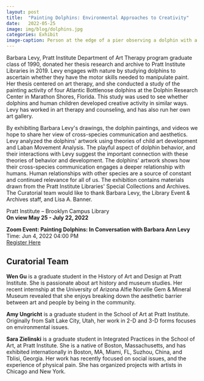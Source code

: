 ```yaml
---
layout: post
title:  "Painting Dolphins: Environmental Approaches to Creativity"
date:   2022-05-25
image: img/blog/dolphins.jpg
categories: Exhibit
image-caption: Person at the edge of a pier observing a dolphin with a brush in its mouth.
---
```


Barbara Levy, Pratt Institute Department of Art Therapy program graduate class of 1990,
donated her thesis research and archive to Pratt Institute Libraries in 2019. Levy engages with
nature by studying dolphins to ascertain whether they have the motor skills needed to manipulate
paint. Her thesis centered on art therapy, and she conducted a study of the painting activity of
four Atlantic Bottlenose dolphins at the Dolphin Research Center in Marathon Shores, Florida.
This study was used to see whether dolphins and human children developed creative activity in
similar ways. Levy has worked in art therapy and counseling, and has also run her own art
gallery.

By exhibiting Barbara Levy&#39;s drawings, the dolphin paintings, and videos we hope to share her
view of cross-species communication and aesthetics. Levy analyzed the dolphins&#39; artwork using
theories of child art development and Laban Movement Analysis.
The playful aspect of dolphin behavior, and their interactions with Levy suggest the important
connection with these theories of behavior and development. The dolphins&#39; artwork shows how
their cross-species communication engages a deeper relationship with humans. Human
relationships with other species are a source of constant and continued relevance for all of us.
The exhibition contains materials drawn from the Pratt Institute Libraries' Special Collections and
Archives. The Curatorial team would like to thank Barbara Levy, the Library Event &amp; Archives
staff, and Lisa A. Banner.

Pratt Institute – Brooklyn Campus Library  
**On view May 25 - July 22, 2022**

**Zoom Event: Painting Dolphins: In Conversation with Barbara Ann Levy**  
Time: Jun 4, 2022 04:00 PM  
[Register Here](https://pratt.zoom.us/meeting/register/tJIkfuqvpj4qHNB0Doc30jmwiyL9zsnxIYgn)

## Curatorial Team

**Wen Gu** is a graduate student in the History of Art and Design at Pratt Institute. She is
passionate about art history and museum studies. Her recent internship at the University of
Arizona Alfie Norville Gem &amp; Mineral Museum revealed that she enjoys breaking down the
aesthetic barrier between art and people by being in the community.

**Amy Ungricht** is a graduate student in the School of Art at Pratt Institute. Originally from Salt
Lake City, Utah, her work in 2-D and 3-D forms focuses on environmental issues.

**Sara Zielinski** is a graduate student in Integrated Practices in the School of Art, at Pratt Institute.
She is a native of Boston, Massachusetts, and has exhibited internationally in Boston, MA,
Miami, FL, Suzhou, China, and Tblisi, Georgia. Her work has recently focused on social issues,
and the experience of physical pain. She has organized projects with artists in Chicago and New
York.
